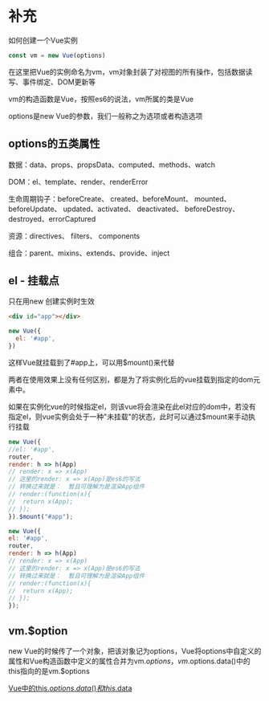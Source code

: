# 补充

如何创建一个Vue实例

```js
const vm = new Vue(options)
```

在这里把Vue的实例命名为vm，vm对象封装了对视图的所有操作，包括数据读写、事件绑定、DOM更新等

vm的构造函数是Vue，按照es6的说法，vm所属的类是Vue

options是new Vue的参数，我们一般称之为选项或者构造选项

## options的五类属性

数据：data、props、propsData、computed、methods、watch

DOM：el、template、render、renderError

生命周期钩子：beforeCreate、 created、beforeMount、 mounted、 beforeUpdate、 updated、activated、 deactivated、 beforeDestroy、 destroyed、errorCaptured

资源：directives、 filters、 components

组合：parent、mixins、extends、provide、inject

## el - 挂载点
只在用new 创建实例时生效

```html
<div id="app"></div>
```

```js
new Vue({
  el: '#app',
})
```

这样Vue就挂载到了#app上，可以用$mount()来代替

两者在使用效果上没有任何区别，都是为了将实例化后的vue挂载到指定的dom元素中。

如果在实例化vue的时候指定el，则该vue将会渲染在此el对应的dom中，若没有指定el，则vue实例会处于一种"未挂载"的状态，此时可以通过$mount来手动执行挂载

```js
new Vue({
//el: '#app',
router,
render: h => h(App)
// render: x => x(App)
// 这里的render: x => x(App)是es6的写法
// 转换过来就是：  暂且可理解为是渲染App组件
// render:(function(x){
//  return x(App);
// });
}).$mount("#app");
```

```js
new Vue({
el: '#app',
router,
render: h => h(App)
// render: x => x(App)
// 这里的render: x => x(App)是es6的写法
// 转换过来就是：  暂且可理解为是渲染App组件
// render:(function(x){
//  return x(App);
// });
});
```

## vm.$option
new Vue的时候传了一个对象，把该对象记为options，Vue将options中自定义的属性和Vue构造函数中定义的属性合并为vm.$options，
vm.$options.data()中的this指向的是vm.$options

[Vue中的this.$options.data()和this.$data](https://blog.csdn.net/mocoe/article/details/89682022)
